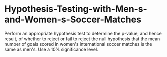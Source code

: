 # Hypothesis-Testing-with-Men-s-and-Women-s-Soccer-Matches
Perform an appropriate hypothesis test to determine the p-value, and hence result, of whether to reject or fail to reject the null hypothesis that the mean number of goals scored in women's international soccer matches is the same as men's. Use a 10% significance level.
